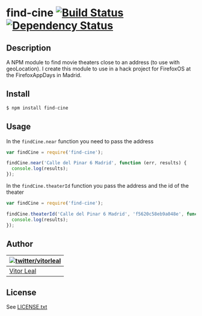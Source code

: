 find-cine [![Build Status](https://travis-ci.org/vitorleal/find-cine.png?branch=master)](https://travis-ci.org/vitorleal/find-cine) [![Dependency Status](https://gemnasium.com/vitorleal/find-cine.png)](https://gemnasium.com/vitorleal/find-cine)
=======

## Description

A NPM module to find movie theaters close to an address (to use with geoLocation).
I create this module to use in a hack project for FirefoxOS at the FirefoxAppDays in Madrid.

## Install

```bash
$ npm install find-cine
```

## Usage
In the `findCine.near` function you need to pass the address
```js
var findCine = require('find-cine');

findCine.near('Calle del Pinar 6 Madrid', function (err, results) {
  console.log(results);
});
```

In the `findCine.theaterId` function you pass the address and the id of the theater
```js
var findCine = require('find-cine');

findCine.theaterId('Calle del Pinar 6 Madrid', 'f5620c58eb9a048e', function (err, results) {
  console.log(results);
});
```

## Author
| [![twitter/vitorleal](http://gravatar.com/avatar/e133221d7fbc0dee159dca127d2f6f00?s=80)](http://twitter.com/vitorleal "Follow @vitorleal on Twitter") |
|---|
| [Vitor Leal](http://vitorleal.com) |

## License
See [LICENSE.txt](https://github.com/vitorleal/find-cine/blob/master/LICENSE.txt)
